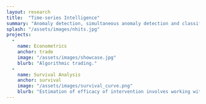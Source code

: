 ```yaml
---
layout: research
title:  "Time-series Intelligence"
summary: "Anomaly detection, simultaneous anomaly detection and classification. Structure anomaly detections"
splash: "/assets/images/nhits.jpg"
projects:
  - 
    name: Econometrics
    anchor: trade
    image: "/assets/images/showcase.jpg"
    blurb: "Algorithmic trading."
  -
    name: Survival Analysis
    anchor: survival
    image: "/assets/images/survival_curve.png"
    blurb: "Estimation of efficacy of intervention involves working with continuous time-to-event outcomes, such as time-to-failure. Discovery of what groups are most responsive to which actions may be difficult to ascertain due to censoring.  This application area targets health of complex systems, whether they be critical equipment, or humans."
---
```





<!-- Notes

-->

  
